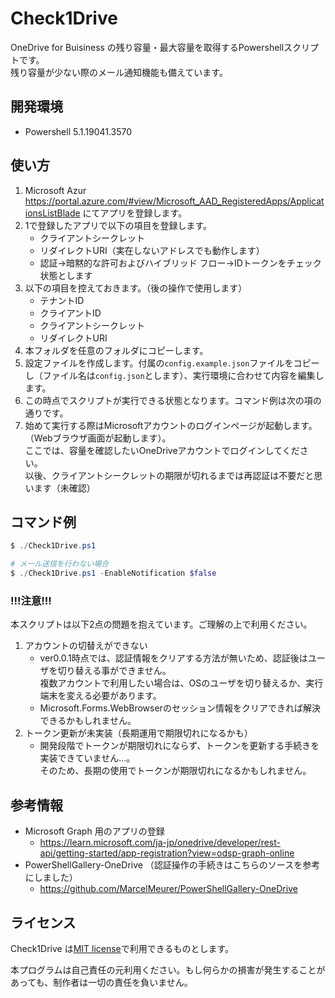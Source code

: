 # Check1Drive

OneDrive for Buisiness の残り容量・最大容量を取得するPowershellスクリプトです。  
残り容量が少ない際のメール通知機能も備えています。

## 開発環境
* Powershell 5.1.19041.3570

## 使い方

1. Microsoft Azur https://portal.azure.com/#view/Microsoft_AAD_RegisteredApps/ApplicationsListBlade にてアプリを登録します。
2. 1で登録したアプリで以下の項目を登録します。
    * クライアントシークレット
    * リダイレクトURI（実在しないアドレスでも動作します）
    * 認証->暗黙的な許可およびハイブリッド フロー->IDトークンをチェック状態とします
3. 以下の項目を控えておきます。（後の操作で使用します）
    * テナントID
    * クライアントID
    * クライアントシークレット
    * リダイレクトURI
4. 本フォルダを任意のフォルダにコピーします。
5. 設定ファイルを作成します。付属の`config.example.json`ファイルをコピーし（ファイル名は`config.json`とします）、実行環境に合わせて内容を編集します。
6. この時点でスクリプトが実行できる状態となります。コマンド例は次の項の通りです。
7. 始めて実行する際はMicrosoftアカウントのログインページが起動します。（Webブラウザ画面が起動します）。  
ここでは、容量を確認したいOneDriveアカウントでログインしてください。  
以後、クライアントシークレットの期限が切れるまでは再認証は不要だと思います（未確認）

## コマンド例

``` powershell
$ ./Check1Drive.ps1

# メール送信を行わない場合
$ ./Check1Drive.ps1 -EnableNotification $false
```

### !!!注意!!!

本スクリプトは以下2点の問題を抱えています。ご理解の上で利用ください。

1. アカウントの切替えができない
    * ver0.0.1時点では、認証情報をクリアする方法が無いため、認証後はユーザを切り替える事ができません。  
    複数アカウントで利用したい場合は、OSのユーザを切り替えるか、実行端末を変える必要があります。
    * Microsoft.Forms.WebBrowserのセッション情報をクリアできれば解決できるかもしれません。
2. トークン更新が未実装（長期運用で期限切れになるかも）
    * 開発段階でトークンが期限切れにならず、トークンを更新する手続きを実装できていません...。  
    そのため、長期の使用でトークンが期限切れになるかもしれません。

## 参考情報

* Microsoft Graph 用のアプリの登録
    * https://learn.microsoft.com/ja-jp/onedrive/developer/rest-api/getting-started/app-registration?view=odsp-graph-online
* PowerShellGallery-OneDrive （認証操作の手続きはこちらのソースを参考にしました）
    * https://github.com/MarcelMeurer/PowerShellGallery-OneDrive

## ライセンス

Check1Drive は[MIT license](LICENSE)で利用できるものとします。

本プログラムは自己責任の元利用ください。もし何らかの損害が発生することがあっても、制作者は一切の責任を負いません。
